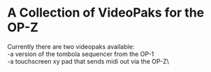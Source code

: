 # A Collection of VideoPaks for the OP-Z

Currently there are two videopaks available:\
-a version of the tombola sequencer from the OP-1\
-a touchscreen xy pad that sends midi out via the OP-Z\
